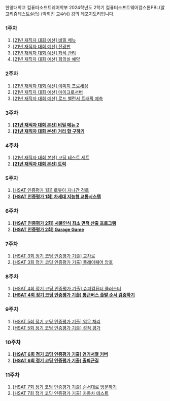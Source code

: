 한양대학교 컴퓨터소프트웨어학부 2024학년도 2학기 컴퓨터소프트웨어캡스톤PBL(알고리즘테스트실습) (박희진 교수님) 강의 레포지토리입니다.

### 1주차
1. [[21년 재직자 대회 예선] 비밀 메뉴](https://softeer.ai/practice/6269)
2. [[21년 재직자 대회 예선] 전광판](https://softeer.ai/practice/6268)
3. [[21년 재직자 대회 예선] 좌석 관리](https://softeer.ai/practice/6267)
4. [[21년 재직자 대회 예선] 회의실 예약](https://softeer.ai/practice/6266)

### 2주차
1. [[21년 재직자 대회 예선] 이미지 프로세싱](https://softeer.ai/practice/6265)
2. [[21년 재직자 대회 예선] 마이크로서버](https://softeer.ai/practice/6264)
3. [[21년 재직자 대회 예선] 로드 밸런서 트래픽 예측](https://softeer.ai/practice/6263)

### 3주차
1. **[[21년 재직자 대회 본선] 비밀 메뉴 2](https://softeer.ai/practice/6259)**
2. **[[21년 재직자 대회 본선] 거리 합 구하기](https://softeer.ai/practice/6258)**

### 4주차
1. [[21년 재직자 대회 본선] 코딩 테스트 세트](https://softeer.ai/practice/6261)
2. **[[21년 재직자 대회 본선] 트럭](https://softeer.ai/practice/6260)**

### 5주차
1. [[HSAT 인증평가 1회] 로봇이 지나간 경로](https://softeer.ai/practice/6275)
2. **[[HSAT 인증평가 1회] 차세대 지능형 교통시스템](https://softeer.ai/practice/6274)**

### 6주차
1. **[[HSAT 인증평가 2회] 사물인식 최소 면적 산출 프로그램](https://softeer.ai/practice/6277)**
2. **[[HSAT 인증평가 2회] Garage Game](https://softeer.ai/practice/6276)**

### 7주차
1. [[HSAT 3회 정기 코딩 인증평가 기출] 교차로](https://softeer.ai/practice/6256)
2. [[HSAT 3회 정기 코딩 인증평가 기출] 플레이페어 암호](https://softeer.ai/practice/6255)

### 8주차
1. [[HSAT 4회 정기 코딩 인증평가 기출] 슈퍼컴퓨터 클러스터](https://softeer.ai/practice/6252)
2. **[[HSAT 4회 정기 코딩 인증평가 기출] 통근버스 출발 순서 검증하기](https://softeer.ai/practice/6257)**

### 9주차
1. [[HSAT 5회 정기 코딩 인증평가 기출] 업무 처리](https://softeer.ai/practice/6251)
2. [[HSAT 5회 정기 코딩 인증평가 기출] 성적 평가](https://softeer.ai/practice/6250)

### 10주차
1. **[[HSAT 6회 정기 코딩 인증평가 기출] 염기서열 커버](https://softeer.ai/practice/6249)**
2. **[[HSAT 6회 정기 코딩 인증평가 기출] 출퇴근길](https://softeer.ai/practice/6248)**

### 11주차
1. [[HSAT 7회 정기 코딩 인증평가 기출] 순서대로 방문하기](https://softeer.ai/practice/6246)
2. [[HSAT 7회 정기 코딩 인증평가 기출] 자동차 테스트](https://softeer.ai/practice/6247)